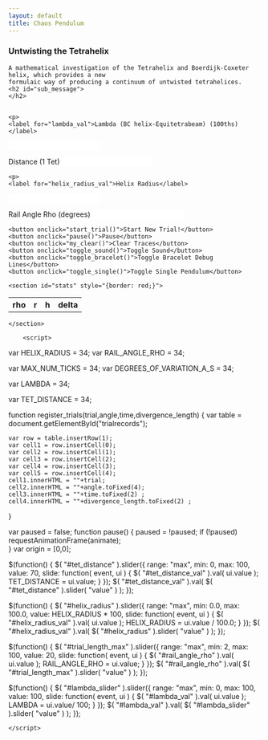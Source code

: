 ```yaml
---
layout: default
title: Chaos Pendulum
---
```

    
    
     
<div id="content-wrapper">
      <div class="inner clearfix">
        <section id="main-content">
    <section id="visualsection" style="{border: red;}">
    </section>
    <section id="textsection" style="{border: red;}">
      <h1 id="message_banner">
    Untwisting the Tetrahelix </h1>

    A mathematical investigation of the Tetrahelix and Boerdijk-Coxeter helix, which provides a new
    formulaic way of producing a continuum of untwisted tetrahelices.
    <h2 id="sub_message">    
    </h2>
    

    <p>
    <label for="lambda_val">Lambda (BC helix-Equitetrabeam) (100ths)</label>
  <input type="text" id="lambda_val" readonly style="border:0; color:#f6931f; font-weight:bold;">
    <div id="lambda_slider"></div>
    </p>

<p>
    <label for="tet_distance_val">Distance (1 Tet)</label>
  <input type="text" id="tet_distance_val" readonly style="border:0; color:#f6931f; font-weight:bold;">
    <div id="tet_distance"></div>
</p>    

    <p>
    <label for="helix_radius_val">Helix Radius</label>
  <input type="text" id="helix_radius_val" readonly style="border:0; color:#f6931f; font-weight:bold;">
    <div id="helix_radius"></div>
</p>    

<p>
    <label for="rail_angle_rho">Rail Angle Rho (degrees)</label>
  <input type="text" id="rail_angle_rho" readonly style="border:0; color:#f6931f; font-weight:bold;">
    <div id="trial_length_max"></div>
</p>
    

    <button onclick="start_trial()">Start New Trial!</button>
    <button onclick="pause()">Pause</button>
    <button onclick="my_clear()">Clear Traces</button>
    <button onclick="toggle_sound()">Toggle Sound</button>
    <button onclick="toggle_bracelet()">Toggle Bracelet Debug Lines</button>
    <button onclick="toggle_single()">Toggle Single Pendulum</button>

    <section id="stats" style="{border: red;}">
    
<div id="table-wrapper">
  <div id="table-scroll">
    <table id="trialrecords">
     <tr>
    <th>rho </th>
    <th>r</th>
    <th>h</th>
    <th>delta</th>
    </tr>
    </table>
  </div>
</div>    
    
    </section>
	
        <script>

var HELIX_RADIUS = 34;
var RAIL_ANGLE_RHO = 34;

var MAX_NUM_TICKS = 34;
var DEGREES_OF_VARIATION_A_S = 34;

var LAMBDA = 34;

var TET_DISTANCE = 34;



function register_trials(trial,angle,time,divergence_length) {
    var table = document.getElementById("trialrecords");

    var row = table.insertRow(1);
    var cell1 = row.insertCell(0);
    var cell2 = row.insertCell(1);
    var cell3 = row.insertCell(2);
    var cell4 = row.insertCell(3);
    var cell5 = row.insertCell(4);
    cell1.innerHTML = ""+trial;
    cell2.innerHTML = ""+angle.toFixed(4);    
    cell3.innerHTML = ""+time.toFixed(2) ;
    cell4.innerHTML = ""+divergence_length.toFixed(2) ;

}



var paused = false;
function pause() {
    paused = !paused;
    if (!paused) 
        requestAnimationFrame(animate);    
}
var origin = [0,0];

$(function() {
    $( "#tet_distance" ).slider({
      range: "max",
      min: 0,
      max: 100,
      value: 70,
      slide: function( event, ui ) {
	  $( "#tet_distance_val" ).val( ui.value );
	  TET_DISTANCE = ui.value;
      }
    });
    $( "#tet_distance_val" ).val( $( "#tet_distance" ).slider( "value" ) );
  });



$(function() {
    $( "#helix_radius" ).slider({
      range: "max",
      min: 0.0,
      max: 100.0,
      value: HELIX_RADIUS * 100,
      slide: function( event, ui ) {
	  $( "#helix_radius_val" ).val( ui.value );
	  HELIX_RADIUS = ui.value / 100.0;
      }
    });
    $( "#helix_radius_val" ).val( $( "#helix_radius" ).slider( "value" ) );
  });


$(function() {
    $( "#trial_length_max" ).slider({
      range: "max",
      min: 2,
      max: 100,
      value: 20,
      slide: function( event, ui ) {
	  $( "#rail_angle_rho" ).val( ui.value );
	  RAIL_ANGLE_RHO = ui.value;
      }
    });
    $( "#rail_angle_rho" ).val( $( "#trial_length_max" ).slider( "value" ) );
  });


$(function() {
    $( "#lambda_slider" ).slider({
      range: "max",
      min: 0,
      max: 100,
      value: 100,
      slide: function( event, ui ) {
	  $( "#lambda_val" ).val( ui.value );
	  LAMBDA = ui.value/ 100;
      }
    });
    $( "#lambda_val" ).val( $( "#lambda_slider" ).slider( "value" ) );
  });



    </script>

  

